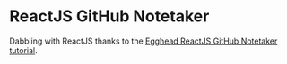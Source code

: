 # ReactJS GitHub Notetaker

Dabbling with ReactJS thanks to the [Egghead ReactJS GitHub Notetaker tutorial](https://egghead.io/lessons/react-building-a-react-js-app-up-and-running-with-react-and-webpack).